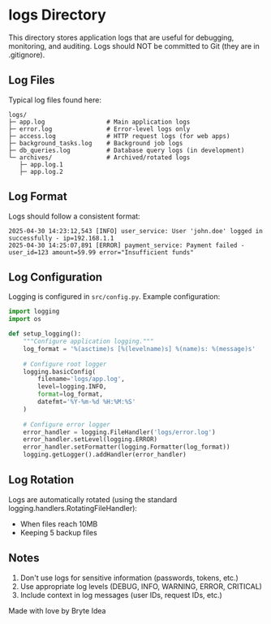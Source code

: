 # logs Directory

This directory stores application logs that are useful for debugging, monitoring, and auditing. Logs should NOT be committed to Git (they are in .gitignore).

## Log Files

Typical log files found here:

```
logs/
├─ app.log                 # Main application logs
├─ error.log               # Error-level logs only
├─ access.log              # HTTP request logs (for web apps)
├─ background_tasks.log    # Background job logs
├─ db_queries.log          # Database query logs (in development)
└─ archives/               # Archived/rotated logs
   ├─ app.log.1
   ├─ app.log.2
```

## Log Format

Logs should follow a consistent format:

```
2025-04-30 14:23:12,543 [INFO] user_service: User 'john.doe' logged in successfully - ip=192.168.1.1
2025-04-30 14:25:07,891 [ERROR] payment_service: Payment failed - user_id=123 amount=59.99 error="Insufficient funds"
```

## Log Configuration

Logging is configured in `src/config.py`. Example configuration:

```python
import logging
import os

def setup_logging():
    """Configure application logging."""
    log_format = '%(asctime)s [%(levelname)s] %(name)s: %(message)s'
    
    # Configure root logger
    logging.basicConfig(
        filename='logs/app.log',
        level=logging.INFO,
        format=log_format,
        datefmt='%Y-%m-%d %H:%M:%S'
    )
    
    # Configure error logger
    error_handler = logging.FileHandler('logs/error.log')
    error_handler.setLevel(logging.ERROR)
    error_handler.setFormatter(logging.Formatter(log_format))
    logging.getLogger().addHandler(error_handler)
```

## Log Rotation

Logs are automatically rotated (using the standard logging.handlers.RotatingFileHandler):
- When files reach 10MB
- Keeping 5 backup files

## Notes

1. Don't use logs for sensitive information (passwords, tokens, etc.)
2. Use appropriate log levels (DEBUG, INFO, WARNING, ERROR, CRITICAL)
3. Include context in log messages (user IDs, request IDs, etc.)

Made with love by Bryte Idea
